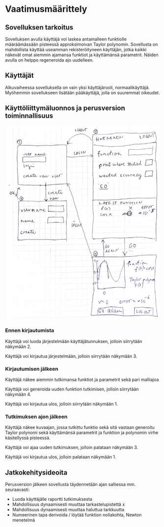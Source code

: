 # Vaatimusmäärittely

## Sovelluksen tarkoitus

Sovelluksen avulla käyttäjä voi laskea antamalleen funktiolle määräämässään pisteessä approksimoivan Taylor polynomin.
Sovellusta on mahdollista käyttää useamman rekisteröityneen käyttäjän, jotka kaikki näkevät omat aiemmin ajamansa funktiot ja käyttämänsä parametrit.
Näiden avulla on helppo regeneroida ajo uudelleen.

## Käyttäjät

Alkuvaiheessa sovelluksella on vain yksi käyttäjärooli, normaalikäyttäjä. Myöhemmin sovellukseen lisätään pääkäyttäjä, jolla on suuremmat oikeudet.


## Käyttöliittymäluonnos ja perusversion toiminnallisuus

![](./kayttoliittymaluonnos.png)

### Ennen kirjautumista

Käyttäjä voi luoda järjestelmään käyttäjätunnuksen, jolloin siirrytään näkymään 2.

Käyttäjä voi kirjautua järjestelmään, jolloin siirrytään näkymään 3.

### Kirjautumisen jälkeen

Käyttäjä näkee aiemmin tutkimansa funktiot ja parametrit sekä pari malliajoa

Käyttäjä voi generoida uuden funktion tutkimisen, jolloin siirrytään näkymään 4.

Käyttäjä voi kirjautua ulos, jolloin siirrytään näkymään 1.

### Tutkimuksen ajon jälkeen

Käyttäjä näkee kuvaajan, jossa tutkittu funktio sekä sitä vastaan generoitu Taylor polynomi sekä käyttämänsä parametrit ja funktion ja polynomin virhe käsitellyssä pisteessä.

Käyttäjä voi ajaa uuden tutkimuksen, jolloin palataan näkymään 3.

Käyttäjä voi kirjautua ulos, jolloin palataan näkymään 1.



## Jatkokehitysideoita

Perusversion jälkeen sovellusta täydennetään ajan salliessa mm. seuraavasti:

- Luoda käyttäjälle raportti tutkimuksesta
- Mahdollisuus dynaamisesti muuttaa tarkastelupistettä x
- Mahdollisuus dynaamisesti muuttaa haluttua tarkkuutta
- Numeerinen tapa derivoida / löytää funktion nollakohta, Newton menetelmä
